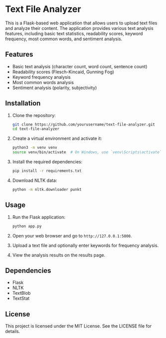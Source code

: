 # Text File Analyzer

This is a Flask-based web application that allows users to upload text files and analyze their content. The application provides various text analysis features, including basic text statistics, readability scores, keyword frequency, most common words, and sentiment analysis.

## Features

- Basic text analysis (character count, word count, sentence count)
- Readability scores (Flesch-Kincaid, Gunning Fog)
- Keyword frequency analysis
- Most common words analysis
- Sentiment analysis (polarity, subjectivity)

## Installation

1. Clone the repository:

   ```sh
   git clone https://github.com/yourusername/text-file-analyzer.git
   cd text-file-analyzer
   ```

2. Create a virtual environment and activate it:

   ```sh
   python3 -m venv venv
   source venv/bin/activate  # On Windows, use `venv\Scripts\activate`
   ```

3. Install the required dependencies:

   ```sh
   pip install -r requirements.txt
   ```

4. Download NLTK data:
   ```sh
   python -m nltk.downloader punkt
   ```

## Usage

1. Run the Flask application:

   ```sh
   python app.py
   ```

2. Open your web browser and go to `http://127.0.0.1:5000`.

3. Upload a text file and optionally enter keywords for frequency analysis.

4. View the analysis results on the results page.

## Dependencies

- Flask
- NLTK
- TextBlob
- TextStat

## License

This project is licensed under the MIT License. See the LICENSE file for details.
